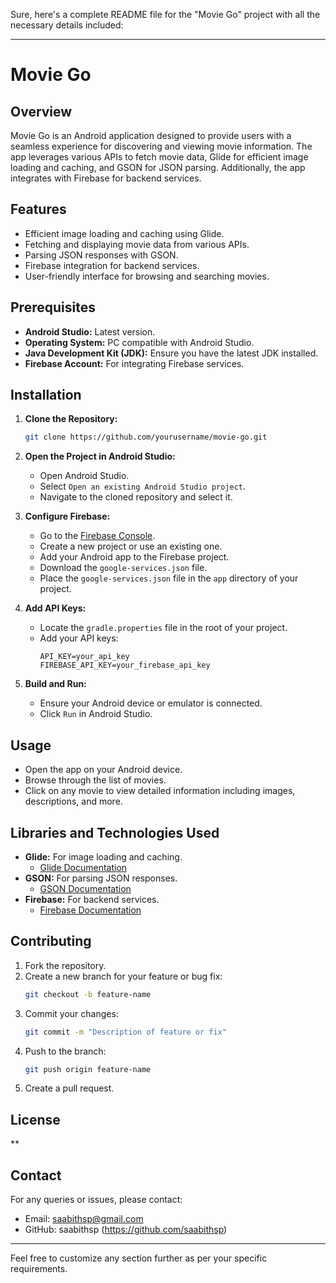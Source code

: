 Sure, here's a complete README file for the "Movie Go" project with all the necessary details included:

---

# Movie Go

## Overview
Movie Go is an Android application designed to provide users with a seamless experience for discovering and viewing movie information. The app leverages various APIs to fetch movie data, Glide for efficient image loading and caching, and GSON for JSON parsing. Additionally, the app integrates with Firebase for backend services.

## Features
- Efficient image loading and caching using Glide.
- Fetching and displaying movie data from various APIs.
- Parsing JSON responses with GSON.
- Firebase integration for backend services.
- User-friendly interface for browsing and searching movies.

## Prerequisites
- **Android Studio:** Latest version.
- **Operating System:** PC compatible with Android Studio.
- **Java Development Kit (JDK):** Ensure you have the latest JDK installed.
- **Firebase Account:** For integrating Firebase services.

## Installation
1. **Clone the Repository:**
   ```bash
   git clone https://github.com/yourusername/movie-go.git
   ```

2. **Open the Project in Android Studio:**
   - Open Android Studio.
   - Select `Open an existing Android Studio project`.
   - Navigate to the cloned repository and select it.

3. **Configure Firebase:**
   - Go to the [Firebase Console](https://console.firebase.google.com/).
   - Create a new project or use an existing one.
   - Add your Android app to the Firebase project.
   - Download the `google-services.json` file.
   - Place the `google-services.json` file in the `app` directory of your project.

4. **Add API Keys:**
   - Locate the `gradle.properties` file in the root of your project.
   - Add your API keys:
     ```
     API_KEY=your_api_key
     FIREBASE_API_KEY=your_firebase_api_key
     ```

5. **Build and Run:**
   - Ensure your Android device or emulator is connected.
   - Click `Run` in Android Studio.

## Usage
- Open the app on your Android device.
- Browse through the list of movies.
- Click on any movie to view detailed information including images, descriptions, and more.

## Libraries and Technologies Used
- **Glide:** For image loading and caching.
  - [Glide Documentation](https://github.com/bumptech/glide)
- **GSON:** For parsing JSON responses.
  - [GSON Documentation](https://github.com/google/gson)
- **Firebase:** For backend services.
  - [Firebase Documentation](https://firebase.google.com/docs)

## Contributing
1. Fork the repository.
2. Create a new branch for your feature or bug fix:
   ```bash
   git checkout -b feature-name
   ```
3. Commit your changes:
   ```bash
   git commit -m "Description of feature or fix"
   ```
4. Push to the branch:
   ```bash
   git push origin feature-name
   ```
5. Create a pull request.

## License
**

## Contact
For any queries or issues, please contact:
- Email: saabithsp@gmail.com
- GitHub: saabithsp (https://github.com/saabithsp)

---

Feel free to customize any section further as per your specific requirements.
